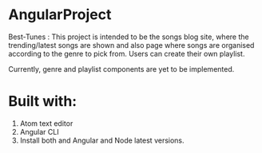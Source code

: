# AngularProject

Best-Tunes : This project is intended to be the songs blog site, 
where the trending/latest songs are shown and also page where songs are organised according to the genre to pick from.
Users can create their own playlist.

Currently, genre and playlist components are yet to be implemented.

# Built with:
1. Atom text editor
2. Angular CLI
3. Install both and Angular and Node latest versions.
